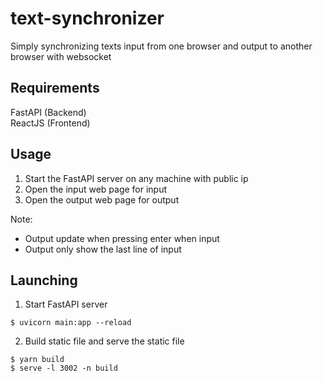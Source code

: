# text-synchronizer

Simply synchronizing texts input from one browser and output to another browser with websocket

## Requirements

FastAPI (Backend)<br/>
ReactJS (Frontend)

## Usage

1. Start the FastAPI server on any machine with public ip
2. Open the input web page for input
3. Open the output web page for output

Note:

- Output update when pressing enter when input
- Output only show the last line of input

## Launching

1. Start FastAPI server

```
$ uvicorn main:app --reload
```

2. Build static file and serve the static file

```
$ yarn build
$ serve -l 3002 -n build
```
